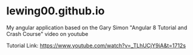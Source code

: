 # lewing00.github.io
My angular application based on the Gary Simon "Angular 8 Tutorial and Crash Course" video on youtube

Tutorial Link:
https://www.youtube.com/watch?v=_TLhUCjY9iA&t=1712s
